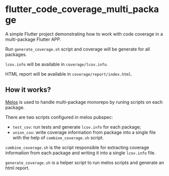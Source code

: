 # flutter_code_coverage_multi_package

A simple Flutter project demonstrating how to work with code coverage in a multi-package Flutter APP.

Run `generate_coverage.sh` script and coverage will be generate for all packages.

`lcov.info` will be available in `coverage/lcov.info`.

HTML report will be available in `coverage/report/index.html`.

## How it works?

[Melos](https://melos.invertase.dev/) is used to handle multi-package monorepo by runing scripts on each package.

There are two scripts configured in melos pubspec:

- `test_cov`: run tests and generate `lcov.info` for each package;
- `union_cov`: write coverage information from package into a single file with the help of `combine_coverage.sh` script.

`combine_coverage.sh` is the script responsible for extracting coverage information from each package and writing it into a single `lcov.info` file.

`generate_coverage.sh` is a helper script to run melos scripts and generate an html report.
